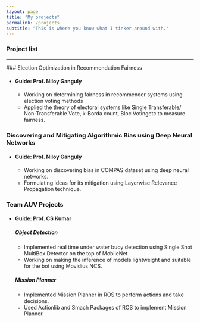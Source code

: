 ```yaml
---
layout: page
title: "My projects"
permalink: /projects
subtitle: "This is where you know what I tinker around with."
---
```

### Project list
<hr>
### Election Optimization in Recommendation Fairness

*   #### Guide: Prof. Niloy Ganguly

    * Working on determining fairness in recommender systems using election voting methods
    * Applied the theory of electoral systems like Single Transferable/ Non-Transferable Vote, k-Borda count, Bloc Votingetc to measure fairness.

### Discovering and Mitigating Algorithmic Bias using Deep Neural Networks

*   #### Guide: Prof. Niloy Ganguly

    * Working on discovering bias in COMPAS dataset using deep neural networks.
    * Formulating ideas for its mitigation using Layerwise Relevance Propagation technique.

### Team AUV Projects

*   #### Guide: Prof. CS Kumar

    ##### Object Detection

    *   Implemented real time under water buoy detection using Single Shot MultiBox Detector on the top of MobileNet
    *   Working on making the inference of models lightweight and suitable for the bot using Movidius NCS.

    ##### Mission Planner

    *   Implemented Mission Planner in ROS to perform actions and take decisions.
    *   Used Actionlib and Smach Packages of ROS to implement Mission Planner.
